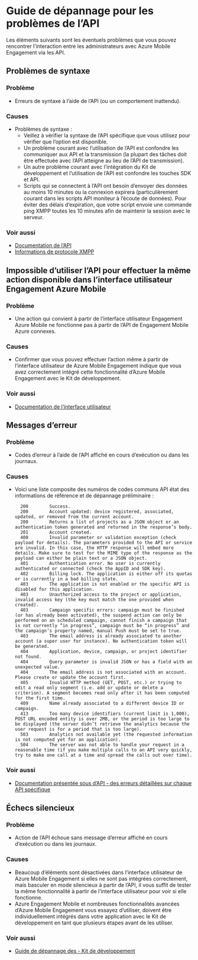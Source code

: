 <properties 
   pageTitle="Azure Engagement Mobile Guide - API de dépannage" 
   description="Résolution des problèmes de repères pour Azure Engagement Mobile - API" 
   services="mobile-engagement" 
   documentationCenter="" 
   authors="piyushjo" 
   manager="erikre" 
   editor=""/>

<tags
   ms.service="mobile-engagement"
   ms.devlang="na"
   ms.topic="article"
   ms.tgt_pltfrm="mobile-multiple"
   ms.workload="mobile" 
   ms.date="10/04/2016"
   ms.author="piyushjo"/>

# <a name="troubleshooting-guide-for-api-issues"></a>Guide de dépannage pour les problèmes de l’API

Les éléments suivants sont les éventuels problèmes que vous pouvez rencontrer l’interaction entre les administrateurs avec Azure Mobile Engagement via les API.

## <a name="syntax-issues"></a>Problèmes de syntaxe

### <a name="issue"></a>Problème
- Erreurs de syntaxe à l’aide de l’API (ou un comportement inattendu).

### <a name="causes"></a>Causes

- Problèmes de syntaxe :
    - Veillez à vérifier la syntaxe de l’API spécifique que vous utilisez pour vérifier que l’option est disponible.
    - Un problème courant avec l’utilisation de l’API est confondre les communiquer aux API et la transmission (la plupart des tâches doit être effectuée avec l’API atteigne au lieu de l’API de transmission). 
    - Un autre problème courant avec l’intégration du Kit de développement et l’utilisation de l’API est confondre les touches SDK et API.
    - Scripts qui se connectent à l’API ont besoin d’envoyer des données au moins 10 minutes ou la connexion expirera (particulièrement courant dans les scripts API moniteur à l’écoute de données). Pour éviter des délais d’expiration, que votre script envoie une commande ping XMPP toutes les 10 minutes afin de maintenir la session avec le serveur.

### <a name="see-also"></a>Voir aussi
 
- [Documentation de l’API][Link 4]
- [Informations de protocole XMPP]( http://xmpp.org/extensions/xep-0199.html)
 
## <a name="unable-to-use-the-api-to-perform-the-same-action-available-in-the-azure-mobile-engagement-ui"></a>Impossible d’utiliser l’API pour effectuer la même action disponible dans l’interface utilisateur Engagement Azure Mobile

### <a name="issue"></a>Problème
- Une action qui convient à partir de l’interface utilisateur Engagement Azure Mobile ne fonctionne pas à partir de l’API de Engagement Mobile Azure connexes.

### <a name="causes"></a>Causes

- Confirmer que vous pouvez effectuer l’action même à partir de l’interface utilisateur de Azure Mobile Engagement indique que vous avez correctement intégré cette fonctionnalité d’Azure Mobile Engagement avec le Kit de développement.

### <a name="see-also"></a>Voir aussi
 
- [Documentation de l’interface utilisateur][Link 1]
 
## <a name="error-messages"></a>Messages d’erreur

### <a name="issue"></a>Problème
- Codes d’erreur à l’aide de l’API affiché en cours d’exécution ou dans les journaux.

### <a name="causes"></a>Causes

- Voici une liste composite des numéros de codes communs API état des informations de référence et de dépannage préliminaire :

        200        Success.
        200        Account updated: device registered, associated, updated, or removed from the current account.
        200        Returns a list of projects as a JSON object or an authentication token generated and returned in the response’s body.
        201        Account created.
        400        Invalid parameter or validation exception (check payload for details). The parameters provided to the API or service are invalid. In this case, the HTTP response will embed more details. Make sure to test for the MIME type of the response as the payload can either be plain text or a JSON object.
        401        Authentication error. No user is currently authenticated or connected (check the AppID and SDK key).
        402        Billing lock. The application is either off its quotas or is currently in a bad billing state.
        403        The application is not enabled or the specific API is disabled for this application.
        403        Unauthorized access to the project or application, invalid access key (the key must match the one provided when created).
        403        Campaign specific errors: campaign must be finished (or has already been activated), the suspend action can only be performed on an scheduled campaign, cannot finish a campaign that is not currently “in progress”, campaign must be “in progress” and the campaign’s property named, manual Push must be set to true.
        403        The email address is already associated to another account (a super user for instance). No authentication token will be generated.
        404        Application, device, campaign, or project identifier not found.
        404        Query parameter is invalid JSON or has a field with an unexpected value.
        404        The email address is not associated with an account. Please create or update the account first.
        405        Invalid HTTP method (GET, POST, etc.) or trying to edit a read only segment (i.e. add or update or delete a criterion). A segment becomes read only after it has been computed for the first time.
        409        Name already associated to a different device ID or campaign.
        413        Too many device identifiers (current limit is 1,000), POST URL encoded entity is over 2MB, or the period is too large to be displayed (the server didn’t retrieve the analytics because the user request is for a period that is too large).
        503        Analytics not available yet (the requested information is not computed yet for an application).
        504        The server was not able to handle your request in a reasonable time (if you make multiple calls to an API very quickly, try to make one call at a time and spread the calls out over time).

### <a name="see-also"></a>Voir aussi

- [Documentation présentée sous d’API - des erreurs détaillées sur chaque API spécifique][Link 4]
 
## <a name="silent-failures"></a>Échecs silencieux

### <a name="issue"></a>Problème
- Action de l’API échoue sans message d’erreur affiché en cours d’exécution ou dans les journaux.

### <a name="causes"></a>Causes

- Beaucoup d’éléments sont désactivées dans l’interface utilisateur de Azure Mobile Engagement si elles ne sont pas intégrées correctement, mais basculer en mode silencieux à partir de l’API, il vous suffit de tester la même fonctionnalité à partir de l’interface utilisateur pour voir si elle fonctionne.
- Azure Engagement Mobile et nombreuses fonctionnalités avancées d’Azure Mobile Engagement vous essayez d’utiliser, doivent être individuellement intégrés dans votre application avec le Kit de développement en tant que plusieurs étapes avant de les utiliser.

### <a name="see-also"></a>Voir aussi

- [Guide de dépannage des - Kit de développement][Link 25]
 
<!--Link references-->
[Link 1]: mobile-engagement-user-interface-home.md
[Link 2]: mobile-engagement-troubleshooting-guide.md
[Link 3]: mobile-engagement-how-tos.md
[Link 4]: http://go.microsoft.com/fwlink/?LinkID=525553
[Link 5]: http://go.microsoft.com/fwlink/?LinkID=525554
[Link 6]: http://go.microsoft.com/fwlink/?LinkId=525555
[Link 7]: https://account.windowsazure.com/PreviewFeatures
[Link 8]: https://social.msdn.microsoft.com/Forums/azure/en-US/home?forum=azuremobileengagement
[Link 9]: http://azure.microsoft.com/en-us/services/mobile-engagement/
[Link 10]: http://azure.microsoft.com/en-us/documentation/services/mobile-engagement/
[Link 11]: http://azure.microsoft.com/en-us/pricing/details/mobile-engagement/
[Link 12]: mobile-engagement-user-interface-navigation.md
[Link 13]: mobile-engagement-user-interface-home.md
[Link 14]: mobile-engagement-user-interface-my-account.md
[Link 15]: mobile-engagement-user-interface-analytics.md
[Link 16]: mobile-engagement-user-interface-monitor.md
[Link 17]: mobile-engagement-user-interface-reach.md
[Link 18]: mobile-engagement-user-interface-segments.md
[Link 19]: mobile-engagement-user-interface-dashboard.md
[Link 20]: mobile-engagement-user-interface-settings.md
[Link 21]: mobile-engagement-troubleshooting-guide-analytics.md
[Link 22]: mobile-engagement-troubleshooting-guide-apis.md
[Link 23]: mobile-engagement-troubleshooting-guide-push-reach.md
[Link 24]: mobile-engagement-troubleshooting-guide-service.md
[Link 25]: mobile-engagement-troubleshooting-guide-sdk.md
[Link 26]: mobile-engagement-troubleshooting-guide-sr-info.md
[Link 27]: mobile-engagement-user-interface-reach-campaign.md
[Link 28]: mobile-engagement-user-interface-reach-criterion.md
[Link 29]: mobile-engagement-user-interface-reach-content.md
 
